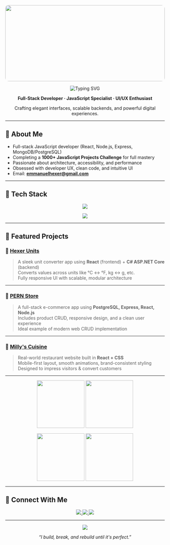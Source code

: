 <!-- HEADER: Banner -->
<p align="center">
  <img 
    src="https://camo.githubusercontent.com/64caf9016869591bbcf79720ad78d0645d4ae11549961c8f47f9cb595838b2e3/68747470733a2f2f63646e612e61727473746174696f6e2e636f6d2f702f6173736574732f696d616765732f696d616765732f3032312f3732302f3932302f6f726967696e616c2f706978656c2d6a6566662d6d6172696f2e6769663f31353732373039343333" 
    style="width: 100%; height: 240px; object-fit: cover; border-radius: 10px;" 
  />
</p>

<!-- Typing Intro -->
<p align="center">
  <img src="https://readme-typing-svg.demolab.com?font=Fira+Code&weight=600&size=40&pause=1000&color=F97316&center=true&vCenter=true&width=600&lines=Hi,+I'm+Emmanuel+Hexer;" alt="Typing SVG" />
</p>

<p align="center"><strong>Full-Stack Developer · JavaScript Specialist · UI/UX Enthusiast</strong></p>
<p align="center">Crafting elegant interfaces, scalable backends, and powerful digital experiences.</p>

---

## 🔹 About Me

- Full-stack JavaScript developer (React, Node.js, Express, MongoDB/PostgreSQL)  
- Completing a **1000+ JavaScript Projects Challenge** for full mastery  
- Passionate about architecture, accessibility, and performance  
- Obsessed with developer UX, clean code, and intuitive UI  
- Email: **emmanuelhexer@gmail.com**

---

## 🔹 Tech Stack

<p align="center">
  <img src="https://skillicons.dev/icons?i=js,ts,react,nodejs,express,postgres,mongodb,html,css,tailwind,git,github" />
</p>

<p align="center">
  <img src="https://img.shields.io/badge/Full%20Stack-JS%20%7C%20TS%20%7C%20React%20%7C%20Node%20%7C%20Express%20%7C%20SQL%2FNoSQL-blueviolet?style=for-the-badge&logo=javascript&logoColor=white" />
</p>

---

## 🔹 Featured Projects

### 🔹 [Hexer Units](https://github.com/Emmanuelhexer/hexerunits-frontend)
> A sleek unit converter app using **React** (frontend) + **C# ASP.NET Core** (backend)  
> Converts values across units like °C ↔ °F, kg ↔ g, etc.  
> Fully responsive UI with scalable, modular architecture

---

### 🔹 [PERN Store](https://github.com/Emmanuelhexer/product-store)
> A full-stack e-commerce app using **PostgreSQL, Express, React, Node.js**  
> Includes product CRUD, responsive design, and a clean user experience  
> Ideal example of modern web CRUD implementation

---

### 🔹 [Milly's Cuisine](https://www.millyscuisine.com/)
> Real-world restaurant website built in **React + CSS**  
> Mobile-first layout, smooth animations, brand-consistent styling  
> Designed to impress visitors & convert customers

---

<!-- GitHub Stats - 2x2 Grid Layout -->
<p align="center">
  <img 
    src="https://github-readme-stats.vercel.app/api?username=Emmanuelhexer&show_icons=true&theme=radical&hide_title=true&hide_border=true&border_radius=10&custom_title=GitHub+Stats" 
    height="150"
  />
  <img 
    src="https://github-readme-streak-stats.herokuapp.com/?user=Emmanuelhexer&theme=radical&hide_border=true&border_radius=10" 
    height="150"
  />
</p>

<p align="center">
  <img 
    src="https://github-readme-stats.vercel.app/api/top-langs/?username=Emmanuelhexer&layout=compact&theme=radical&hide_border=true&border_radius=10&langs_count=6" 
    height="150"
  />
  <img 
    src="https://github-profile-summary-cards.vercel.app/api/cards/productive-time?username=Emmanuelhexer&theme=radical"
    height="150"
  />
</p>


---

## 🔹 Connect With Me

<p align="center">
  <a href="https://linkedin.com/in/Emmanuelhexer">
    <img src="https://img.shields.io/badge/LinkedIn-0A66C2?style=for-the-badge&logo=linkedin&logoColor=white"/>
  </a>
  <a href="mailto:emmanuelhexer@gmail.com">
    <img src="https://img.shields.io/badge/Email-D14836?style=for-the-badge&logo=gmail&logoColor=white"/>
  </a>
  <a href="https://twitter.com/Emmanuelhexer">
    <img src="https://img.shields.io/badge/Twitter-1DA1F2?style=for-the-badge&logo=twitter&logoColor=white"/>
  </a>
</p>

---

<p align="center">
  <img src="https://komarev.com/ghpvc/?username=Emmanuelhexer&style=flat-square&color=orange" />
</p>

<p align="center"><em>“I build, break, and rebuild until it's perfect.”</em></p>
